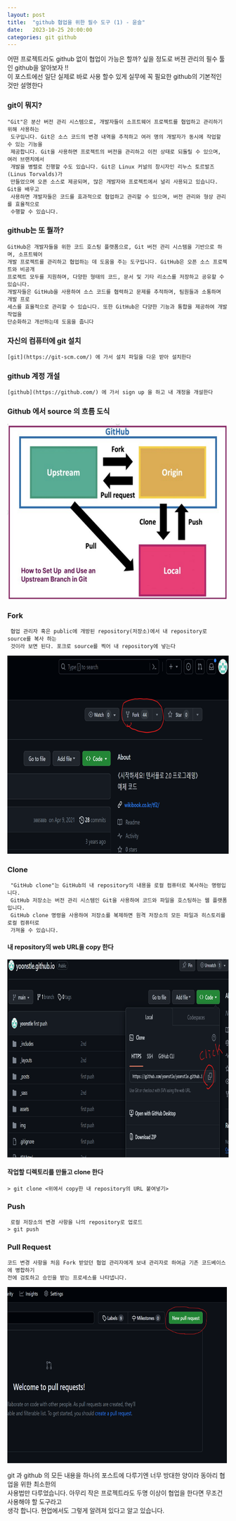 ```yaml
---
layout: post
title:  "github 협업을 위한 필수 도구 (1) - 윤슬"
date:   2023-10-25 20:00:00 
categories: git github
---
```

어떤 프로젝트라도 github 없이 협업이 가능은 할까? 싶을 정도로 버젼 관리의 필수 툴인 github을 알아보자 !!  
이 포스트에선 일단 실제로 바로 사용 할수 있게 실무에 꼭 필요한 github의 기본적인 것만 설명한다

<!--주석으로 사용함 -->
### git이 뭐지? 
    "Git"은 분산 버전 관리 시스템으로, 개발자들이 소프트웨어 프로젝트를 협업하고 관리하기 위해 사용하는  
     도구입니다. Git은 소스 코드의 변경 내역을 추적하고 여러 명의 개발자가 동시에 작업할 수 있는 기능을  
     제공합니다. Git을 사용하면 프로젝트의 버전을 관리하고 이전 상태로 되돌릴 수 있으며, 여러 브랜치에서  
     개발을 병렬로 진행할 수도 있습니다. Git은 Linux 커널의 창시자인 리누스 토르발즈(Linus Torvalds)가  
     만들었으며 오픈 소스로 제공되며, 많은 개발자와 프로젝트에서 널리 사용되고 있습니다. Git을 배우고  
     사용하면 개발자들은 코드를 효과적으로 협업하고 관리할 수 있으며, 버전 관리와 형상 관리를 효율적으로  
     수행할 수 있습니다.

### github는 또 뭘까?
    GitHub은 개발자들을 위한 코드 호스팅 플랫폼으로, Git 버전 관리 시스템을 기반으로 하며, 소프트웨어  
    개발 프로젝트를 관리하고 협업하는 데 도움을 주는 도구입니다. GitHub은 오픈 소스 프로젝트와 비공개  
    프로젝트 모두를 지원하며, 다양한 형태의 코드, 문서 및 기타 리소스를 저장하고 공유할 수 있습니다.  
    개발자들은 GitHub을 사용하여 소스 코드를 협력하고 문제를 추적하며, 팀원들과 소통하며 개발 프로  
    세스를 효율적으로 관리할 수 있습니다. 또한 GitHub은 다양한 기능과 통합을 제공하여 개발 작업을  
    단순화하고 개선하는데 도움을 줍니다

### 자신의 컴퓨터에 git 설치
    [git](https://git-scm.com/) 에 가서 설치 파일을 다운 받아 설치한다

### github 계정 개설
    [github](https://github.com/) 에 가서 sign up 을 하고 내 걔정을 개설한다

### Github 에서 source 의 흐름 도식 
<img src="/img/github_figure.png" width="500px" height="400px" title="px(픽셀) 크기 설정" alt="github_figure"><br/>  

### Fork 
     협업 관리자 혹은 public에 개방된 repository(저장소)에서 내 repository로 source를 복사 하는  
     것이라 보면 된다. 포크로 source를 찍어 내 repository에 넣는다

<img src="/img/fork.png" width="1200px" height="450px" title="px(픽셀) 크기 설정" alt="fork"><br/>  

### Clone 
     "GitHub clone"는 GitHub의 내 repository의 내용을 로컬 컴퓨터로 복사하는 명령입니다.   
     GitHub 저장소는 버전 관리 시스템인 Git을 사용하여 코드와 파일을 호스팅하는 웹 플랫폼입니다.  
     GitHub clone 명령을 사용하여 저장소를 복제하면 원격 저장소의 모든 파일과 히스토리를 로컬 컴퓨터로  
     가져올 수 있습니다.

#### 내 repository의 web URL을 copy 한다
<img src="/img/clone_copy.png" width="1200px" height="450px" title="px(픽셀) 크기 설정" alt="clone_copy"><br/>  

#### 작업할 디렉토리를 만들고 clone 한다
    > git clone <위에서 copy한 내 repository의 URL 붙여넣기> 

### Push
     로컬 저장소의 변경 사항을 나의 repository로 업로드
    > git push

### Pull Request
    코드 변경 사항을 처음 Fork 받았던 협업 관리자에게 보내 관리자로 하여금 기존 코드베이스에 병합하기  
    전에 검토하고 승인을 받는 프로세스를 나타냅니다.
    
<img src="/img/pull_request.png" width="500px" height="400px" title="px(픽셀) 크기 설정" alt="pull_request"><br/>  


git 과 github 의 모든 내용을 하나의 포스트에 다루기엔 너무 방대한 양이라 동아리 협업을 위한 최소한의  
사용법만 다루었습니다. 아무리 작은 프로젝트라도 두명 이상이 협업을 한다면 무조건 사용해야 할 도구라고  
생각 합니다. 현업에서도 그렇게 알려져 있다고 알고 있습니다.